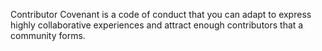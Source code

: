 Contributor Covenant is a code of conduct that you can adapt to express highly collaborative experiences and attract enough contributors that a community forms.
